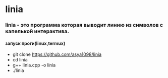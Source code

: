 # linia
### linia - это программа которая выводит линию из символов с капелькой интерактива.
#### запуск проги(linux,termux) 
- git clone https://github.com/asya1098/linia
- cd linia
- g++ linia.cpp -o linia
- ./linia 